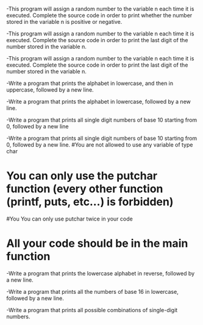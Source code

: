 -This program will assign a random number to the variable n each time it is executed. Complete the source code in order to print whether the number stored in the variable n is positive or negative.

-This program will assign a random number to the variable n each time it is executed. Complete the source code in order to print the last digit of the number stored in the variable n.

-This program will assign a random number to the variable n each time it is executed. Complete the source code in order to print the last digit of the number stored in the variable n.

-Write a program that prints the alphabet in lowercase, and then in uppercase, followed by a new line.

-Write a program that prints the alphabet in lowercase, followed by a new line.

-Write a program that prints all single digit numbers of base 10 starting from 0, followed by a new line

-Write a program that prints all single digit numbers of base 10 starting from 0, followed by a new line.
       #You are not allowed to use any variable of type char
  #    You can only use the putchar function (every other function (printf, puts, etc…) is forbidden)
  #You You can only use putchar twice in your code
  #  All your code should be in the main function

-Write a program that prints the lowercase alphabet in reverse, followed by a new line.

-Write a program that prints all the numbers of base 16 in lowercase, followed by a new line.

-Write a program that prints all possible combinations of single-digit numbers.
